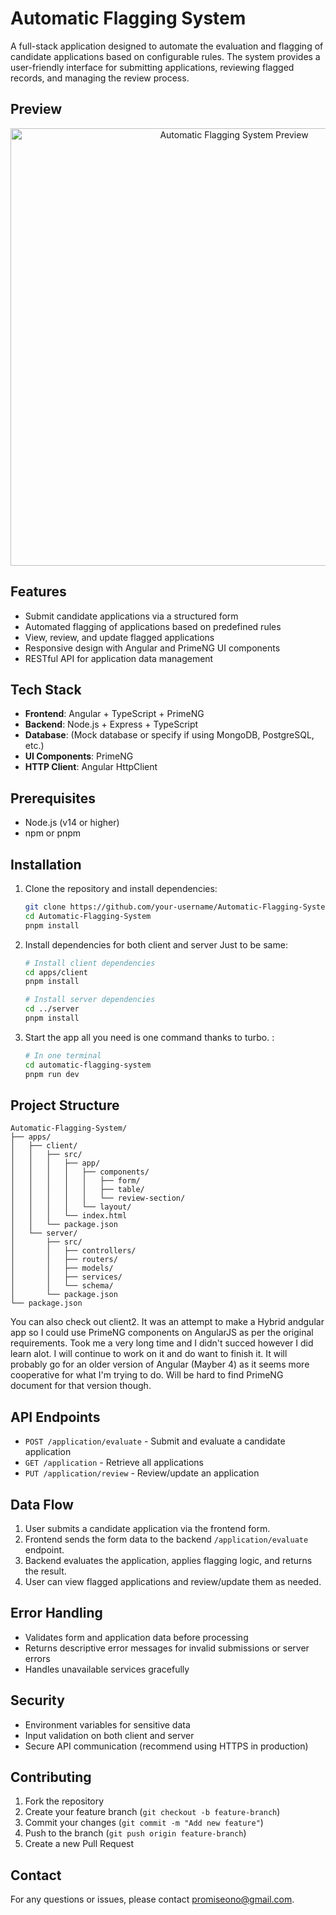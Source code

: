 # Automatic Flagging System

A full-stack application designed to automate the evaluation and flagging of candidate applications based on configurable rules. The system provides a user-friendly interface for submitting applications, reviewing flagged records, and managing the review process.

## Preview

<!-- Add a screenshot here if available -->
<p align="center"><img width="700" alt="Automatic Flagging System Preview" src="<!-- Add image URL here -->" /></p>

## Features

- Submit candidate applications via a structured form
- Automated flagging of applications based on predefined rules
- View, review, and update flagged applications
- Responsive design with Angular and PrimeNG UI components
- RESTful API for application data management

## Tech Stack

- **Frontend**: Angular + TypeScript + PrimeNG
- **Backend**: Node.js + Express + TypeScript
- **Database**: (Mock database or specify if using MongoDB, PostgreSQL, etc.)
- **UI Components**: PrimeNG
- **HTTP Client**: Angular HttpClient

## Prerequisites

- Node.js (v14 or higher)
- npm or pnpm

## Installation

1. Clone the repository and install dependencies:

    ```bash
    git clone https://github.com/your-username/Automatic-Flagging-System.git
    cd Automatic-Flagging-System
    pnpm install
    ```

2. Install dependencies for both client and server Just to be same:

    ```bash
    # Install client dependencies
    cd apps/client
    pnpm install

    # Install server dependencies
    cd ../server
    pnpm install
    ```

3. Start the app all you need is one command thanks to turbo. :

    ```bash
    # In one terminal
    cd automatic-flagging-system
    pnpm run dev

    ```

## Project Structure

```
Automatic-Flagging-System/
├── apps/
│   ├── client/
│   │   ├── src/
│   │   │   ├── app/
│   │   │   │   ├── components/
│   │   │   │   │   ├── form/
│   │   │   │   │   ├── table/
│   │   │   │   │   └── review-section/
│   │   │   │   └── layout/
│   │   │   └── index.html
│   │   └── package.json
│   └── server/
│       ├── src/
│       │   ├── controllers/
│       │   ├── routers/
│       │   ├── models/
│       │   ├── services/
│       │   └── schema/
│       └── package.json
└── package.json
```

You can also check out client2. It was an attempt to make a Hybrid andgular app so I could use PrimeNG components on AngularJS as per the original requirements. Took me a very long time and I didn't succed however I did learn alot. I will continue to work on it and do want to finish it. It will probably go for an older version of Angular (Mayber 4) as it seems more cooperative for what I'm trying to do. Will be hard to find PrimeNG document for that version though.

## API Endpoints

- `POST /application/evaluate` - Submit and evaluate a candidate application
- `GET /application` - Retrieve all applications
- `PUT /application/review` - Review/update an application

## Data Flow

1. User submits a candidate application via the frontend form.
2. Frontend sends the form data to the backend `/application/evaluate` endpoint.
3. Backend evaluates the application, applies flagging logic, and returns the result.
4. User can view flagged applications and review/update them as needed.

## Error Handling

- Validates form and application data before processing
- Returns descriptive error messages for invalid submissions or server errors
- Handles unavailable services gracefully

## Security

- Environment variables for sensitive data
- Input validation on both client and server
- Secure API communication (recommend using HTTPS in production)

## Contributing

1. Fork the repository
2. Create your feature branch (`git checkout -b feature-branch`)
3. Commit your changes (`git commit -m "Add new feature"`)
4. Push to the branch (`git push origin feature-branch`)
5. Create a new Pull Request

## Contact

For any questions or issues, please contact [promiseono@gmail.com](mailto:promiseono@gmail.com).
